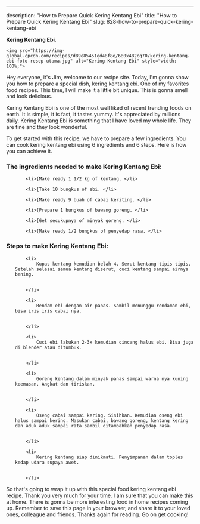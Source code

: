 ---
description: "How to Prepare Quick Kering Kentang Ebi"
title: "How to Prepare Quick Kering Kentang Ebi"
slug: 828-how-to-prepare-quick-kering-kentang-ebi

<p>
	<strong>Kering Kentang Ebi</strong>. 
	
</p>
<p>
	
	<img src="https://img-global.cpcdn.com/recipes/d89e85451ed48f8e/680x482cq70/kering-kentang-ebi-foto-resep-utama.jpg" alt="Kering Kentang Ebi" style="width: 100%;">
	
	
</p>
<p>
	Hey everyone, it's Jim, welcome to our recipe site. Today, I'm gonna show you how to prepare a special dish, kering kentang ebi. One of my favorites food recipes. This time, I will make it a little bit unique. This is gonna smell and look delicious.
</p>
	
<p>
	Kering Kentang Ebi is one of the most well liked of recent trending foods on earth. It is simple, it is fast, it tastes yummy. It's appreciated by millions daily. Kering Kentang Ebi is something that I have loved my whole life. They are fine and they look wonderful.
</p>
<p>
	
</p>

<p>
To get started with this recipe, we have to prepare a few ingredients. You can cook kering kentang ebi using 6 ingredients and 6 steps. Here is how you can achieve it.
</p>

<h3>The ingredients needed to make Kering Kentang Ebi:</h3>

<ol>
	
		<li>{Make ready 1 1/2 kg of kentang. </li>
	
		<li>{Take 10 bungkus of ebi. </li>
	
		<li>{Make ready 9 buah of cabai keriting. </li>
	
		<li>{Prepare 1 bungkus of bawang goreng. </li>
	
		<li>{Get secukupnya of minyak goreng. </li>
	
		<li>{Make ready 1/2 bungkus of penyedap rasa. </li>
	
</ol>
<p>
	
</p>

<h3>Steps to make Kering Kentang Ebi:</h3>

<ol>
	
		<li>
			Kupas kentang kemudian belah 4. Serut kentang tipis tipis. Setelah selesai semua kentang diserut, cuci kentang sampai airnya bening.
			
			
		</li>
	
		<li>
			Rendam ebi dengan air panas. Sambil menunggu rendaman ebi, bisa iris iris cabai nya.
			
			
		</li>
	
		<li>
			Cuci ebi lakukan 2-3x kemudian cincang halus ebi. Bisa juga di blender atau ditumbuk.
			
			
		</li>
	
		<li>
			Goreng kentang dalam minyak panas sampai warna nya kuning keemasan. Angkat dan tiriskan.
			
			
		</li>
	
		<li>
			Oseng cabai sampai kering. Sisihkan. Kemudian oseng ebi halus sampai kering. Masukan cabai, bawang goreng, kentang kering dan aduk aduk sampai rata sambil ditambahkan penyedap rasa.
			
			
		</li>
	
		<li>
			Kering kentang siap dinikmati. Penyimpanan dalam toples kedap udara supaya awet.
			
			
		</li>
	
</ol>

<p>
	
</p>

<p>
	So that's going to wrap it up with this special food kering kentang ebi recipe. Thank you very much for your time. I am sure that you can make this at home. There is gonna be more interesting food in home recipes coming up. Remember to save this page in your browser, and share it to your loved ones, colleague and friends. Thanks again for reading. Go on get cooking!
</p>
